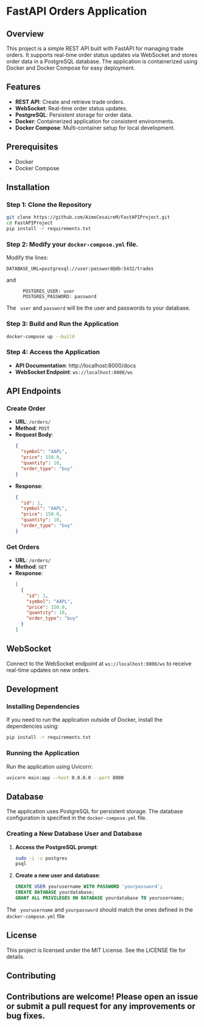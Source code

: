 # FastAPI Orders Application

## Overview
This project is a simple REST API built with FastAPI for managing trade orders. It supports real-time order status updates via WebSocket and stores order data in a PostgreSQL database. The application is containerized using Docker and Docker Compose for easy deployment.

## Features
- **REST API**: Create and retrieve trade orders.
- **WebSocket**: Real-time order status updates.
- **PostgreSQL**: Persistent storage for order data.
- **Docker**: Containerized application for consistent environments.
- **Docker Compose**: Multi-container setup for local development.

## Prerequisites
- Docker
- Docker Compose

## Installation

### Step 1: Clone the Repository
```bash
git clone https://github.com/AimeCesaireM/FastAPIProject.git
cd FastAPIProject
pip install -r requirements.txt
```

### Step 2: Modify your ```docker-compose.yml``` file.
Modify the lines:
```
DATABASE_URL=postgresql://user:password@db:5432/trades
```
and
```
      POSTGRES_USER: user
      POSTGRES_PASSWORD: password 
```
The ``` user``` and ```password``` will be the user and passwords to your database.

### Step 3: Build and Run the Application
```bash
docker-compose up --build
```

### Step 4: Access the Application
- **API Documentation**: http://localhost:8000/docs
- **WebSocket Endpoint**: `ws://localhost:8000/ws`

## API Endpoints

### Create Order
- **URL**: `/orders/`
- **Method**: `POST`
- **Request Body**:
  ```json
  {
    "symbol": "AAPL",
    "price": 150.0,
    "quantity": 10,
    "order_type": "buy"
  }
  ```
- **Response**:
  ```json
  {
    "id": 1,
    "symbol": "AAPL",
    "price": 150.0,
    "quantity": 10,
    "order_type": "buy"
  }
  ```

### Get Orders
- **URL**: `/orders/`
- **Method**: `GET`
- **Response**:
  ```json
  [
    {
      "id": 1,
      "symbol": "AAPL",
      "price": 150.0,
      "quantity": 10,
      "order_type": "buy"
    }
  ]
  ```

## WebSocket
Connect to the WebSocket endpoint at `ws://localhost:8000/ws` to receive real-time updates on new orders.

## Development

### Installing Dependencies
If you need to run the application outside of Docker, install the dependencies using:
```bash
pip install -r requirements.txt
```

### Running the Application
Run the application using Uvicorn:
```bash
uvicorn main:app --host 0.0.0.0 --port 8000
```

## Database
The application uses PostgreSQL for persistent storage. The database configuration is specified in the `docker-compose.yml` file.

### Creating a New Database User and Database
1. **Access the PostgreSQL prompt**:
    ```bash
    sudo -i -u postgres
    psql
    ```

2. **Create a new user and database**:
    ```sql
    CREATE USER yourusername WITH PASSWORD 'yourpassword';
    CREATE DATABASE yourdatabase;
    GRANT ALL PRIVILEGES ON DATABASE yourdatabase TO yourusername;
    ```
The ``` yourusername``` and ```yourpassword``` should match the ones defined in the ```docker-compose.yml``` file

## License
This project is licensed under the MIT License. See the LICENSE file for details.

## Contributing
Contributions are welcome! Please open an issue or submit a pull request for any improvements or bug fixes.
---
